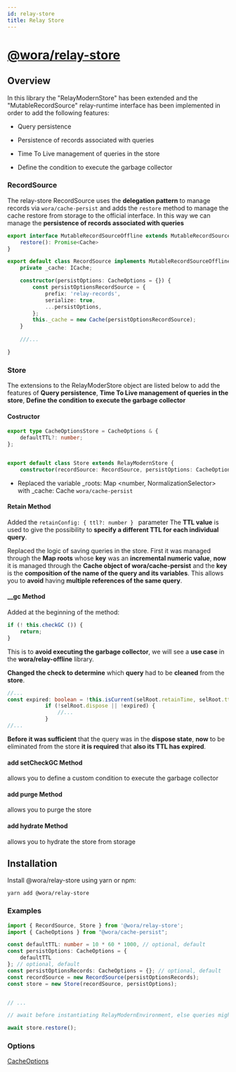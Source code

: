 ```yaml
---
id: relay-store
title: Relay Store
---
```


# [@wora/relay-store](https://github.com/morrys/wora)

## Overview

In this library the "RelayModernStore" has been extended and the "MutableRecordSource" relay-runtime interface has been implemented in order to add the following features:

* Query persistence

* Persistence of records associated with queries

* Time To Live management of queries in the store

* Define the condition to execute the garbage collector


### RecordSource

The relay-store RecordSource uses the **delegation pattern** to manage records via `wora/cache-persist` and adds the `restore` method to manage the cache restore from storage to the official interface. In this way we can manage the **persistence of records associated with queries**

```ts
export interface MutableRecordSourceOffline extends MutableRecordSource {
    restore(): Promise<Cache>
}

export default class RecordSource implements MutableRecordSourceOffline {
    private _cache: ICache;

    constructor(persistOptions: CacheOptions = {}) {
        const persistOptionsRecordSource = {
            prefix: 'relay-records',
            serialize: true,
            ...persistOptions,
        };
        this._cache = new Cache(persistOptionsRecordSource);
    }
    
    ///...

}
```

### Store

The extensions to the RelayModerStore object are listed below to add the features of **Query persistence**, **Time To Live management of queries in the store**, **Define the condition to execute the garbage collector**

#### Costructor

```ts
export type CacheOptionsStore = CacheOptions & {
    defaultTTL?: number;
};


export default class Store extends RelayModernStore {
    constructor(recordSource: RecordSource, persistOptions: CacheOptionsStore = {}, ...args)
```


* Replaced the variable _roots: Map <number, NormalizationSelector> with _cache: Cache `wora/cache-persist`

#### Retain Method

Added the `retainConfig: { ttl?: number } ` parameter
The **TTL value** is used to give the possibility to **specify a different TTL for each individual query**.

Replaced the logic of saving queries in the store. First it was managed through the **Map roots** whose **key** was an **incremental numeric value**, **now** it is managed through the **Cache object of wora/cache-persist** and the **key** is the **composition of the name of the query and its variables**.
This allows you to **avoid** having **multiple references of the same query**.


#### __gc Method

Added at the beginning of the method:

```ts
if (! this.checkGC ()) {
    return;
}
```

This is to **avoid executing the garbage collector**, we will see a **use case** in the **wora/relay-offline** library.


**Changed the check to determine** which **query** had to be **cleaned** from the **store**.

```ts
//...
const expired: boolean = !this.isCurrent(selRoot.retainTime, selRoot.ttl);
            if (!selRoot.dispose || !expired) {
                //...
            }
//...
```

 **Before it was sufficient** that the query was in the **dispose state**, **now** to be eliminated from the store **it is required** that **also its TTL has expired**.

#### add setCheckGC Method

allows you to define a custom condition to execute the garbage collector

#### add purge Method

allows you to purge the store

#### add hydrate Method

allows you to hydrate the store from storage


## Installation

Install @wora/relay-store using yarn or npm:

```
yarn add @wora/relay-store
```



### Examples

```ts
import { RecordSource, Store } from '@wora/relay-store';
import { CacheOptions } from "@wora/cache-persist";

const defaultTTL: number = 10 * 60 * 1000, // optional, default
const persistOptions: CacheOptions = {
    defaultTTL
}; // optional, default
const persistOptionsRecords: CacheOptions = {}; // optional, default
const recordSource = new RecordSource(persistOptionsRecords);
const store = new Store(recordSource, persistOptions);


// ...

// await before instantiating RelayModernEnvironment, else queries might run before the cache is persisted

await store.restore();

```


### Options

[CacheOptions](Caching-CachePersist.md#cache-options)